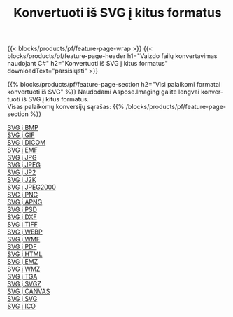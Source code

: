 ﻿---
title: Konvertuoti iš SVG į kitus formatus 
weight: 3920
url: /lt/java/conversion/from/svg 
lang: lt
langdirlevel: 2
locales: zh-hans,ja,it,ru,de,es,fr,nl,id,lt,pl,pt,vi,tr,ko,zh-hant,ar,hi,th,sv,cs,uk,he
description: Naudodami Aspose.Imaging galite lengvai konvertuoti iš SVG į kitus formatus
---

{{< blocks/products/pf/feature-page-wrap >}}
{{< blocks/products/pf/feature-page-header h1="Vaizdo failų konvertavimas naudojant C#" h2="Konvertuoti iš SVG į kitus formatus" downloadText="parsisiųsti" >}}


{{% blocks/products/pf/feature-page-section  h2="Visi palaikomi formatai konvertuoti iš SVG" %}}
Naudodami Aspose.Imaging galite lengvai konvertuoti iš SVG į kitus formatus.
<br/>
Visas palaikomų konversijų sąrašas:
{{% /blocks/products/pf/feature-page-section %}}
<div class="container-fluid productfamilypage bg-gray">
    <div class="convertypes bg-gray agp-content section">
        <div class="container">
		<div class="row other-converters">
		    <div class='col-md-2 other-converter remove-lp remove-rp'><a href="/imaging/lt/java/conversion/svg-to-bmp" >SVG į BMP</a></div><div class='col-md-2 other-converter remove-lp remove-rp'><a href="/imaging/lt/java/conversion/svg-to-gif" >SVG į GIF</a></div><div class='col-md-2 other-converter remove-lp remove-rp'><a href="/imaging/lt/java/conversion/svg-to-dicom" >SVG į DICOM</a></div><div class='col-md-2 other-converter remove-lp remove-rp'><a href="/imaging/lt/java/conversion/svg-to-emf" >SVG į EMF</a></div><div class='col-md-2 other-converter remove-lp remove-rp'><a href="/imaging/lt/java/conversion/svg-to-jpg" >SVG į JPG</a></div><div class='col-md-2 other-converter remove-lp remove-rp'><a href="/imaging/lt/java/conversion/svg-to-jpeg" >SVG į JPEG</a></div><div class='col-md-2 other-converter remove-lp remove-rp'><a href="/imaging/lt/java/conversion/svg-to-jp2" >SVG į JP2</a></div><div class='col-md-2 other-converter remove-lp remove-rp'><a href="/imaging/lt/java/conversion/svg-to-j2k" >SVG į J2K</a></div><div class='col-md-2 other-converter remove-lp remove-rp'><a href="/imaging/lt/java/conversion/svg-to-jpeg2000" >SVG į JPEG2000</a></div><div class='col-md-2 other-converter remove-lp remove-rp'><a href="/imaging/lt/java/conversion/svg-to-png" >SVG į PNG</a></div><div class='col-md-2 other-converter remove-lp remove-rp'><a href="/imaging/lt/java/conversion/svg-to-apng" >SVG į APNG</a></div><div class='col-md-2 other-converter remove-lp remove-rp'><a href="/imaging/lt/java/conversion/svg-to-psd" >SVG į PSD</a></div><div class='col-md-2 other-converter remove-lp remove-rp'><a href="/imaging/lt/java/conversion/svg-to-dxf" >SVG į DXF</a></div><div class='col-md-2 other-converter remove-lp remove-rp'><a href="/imaging/lt/java/conversion/svg-to-tiff" >SVG į TIFF</a></div><div class='col-md-2 other-converter remove-lp remove-rp'><a href="/imaging/lt/java/conversion/svg-to-webp" >SVG į WEBP</a></div><div class='col-md-2 other-converter remove-lp remove-rp'><a href="/imaging/lt/java/conversion/svg-to-wmf" >SVG į WMF</a></div><div class='col-md-2 other-converter remove-lp remove-rp'><a href="/imaging/lt/java/conversion/svg-to-pdf" >SVG į PDF</a></div><div class='col-md-2 other-converter remove-lp remove-rp'><a href="/imaging/lt/java/conversion/svg-to-html" >SVG į HTML</a></div><div class='col-md-2 other-converter remove-lp remove-rp'><a href="/imaging/lt/java/conversion/svg-to-emz" >SVG į EMZ</a></div><div class='col-md-2 other-converter remove-lp remove-rp'><a href="/imaging/lt/java/conversion/svg-to-wmz" >SVG į WMZ</a></div><div class='col-md-2 other-converter remove-lp remove-rp'><a href="/imaging/lt/java/conversion/svg-to-tga" >SVG į TGA</a></div><div class='col-md-2 other-converter remove-lp remove-rp'><a href="/imaging/lt/java/conversion/svg-to-svgz" >SVG į SVGZ</a></div><div class='col-md-2 other-converter remove-lp remove-rp'><a href="/imaging/lt/java/conversion/svg-to-canvas" >SVG į CANVAS</a></div><div class='col-md-2 other-converter remove-lp remove-rp'><a href="/imaging/lt/java/conversion/svg-to-svg" >SVG į SVG</a></div><div class='col-md-2 other-converter remove-lp remove-rp'><a href="/imaging/lt/java/conversion/svg-to-ico" >SVG į ICO</a></div>
                </div>
        </div>
    </div>
</div>
<br/>

